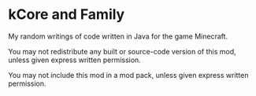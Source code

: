# kCore and Family
My random writings of code written in Java for the game Minecraft.

You may not redistribute any built or source-code version of this mod, unless given express written permission.

You may not include this mod in a mod pack, unless given express written permission.